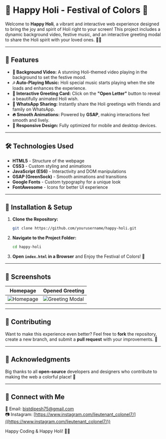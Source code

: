 # 🌈 Happy Holi - Festival of Colors 🎨

Welcome to **Happy Holi**, a vibrant and interactive web experience designed to bring the joy and spirit of Holi right to your screen! This project includes a dynamic background video, festive music, and an interactive greeting modal to share the Holi spirit with your loved ones. 🎊🎶

---

## 🎉 Features

- **🎥 Background Video:** A stunning Holi-themed video playing in the background to set the festive mood.
- **🎶 Auto-Playing Music:** Holi special music starts playing when the site loads and enhances the experience.
- **📜 Interactive Greeting Card:** Click on the **"Open Letter"** button to reveal a beautifully animated Holi wish.
- **💬 WhatsApp Sharing:** Instantly share the Holi greetings with friends and family on WhatsApp.
- **🔥 Smooth Animations:** Powered by **GSAP**, making interactions feel smooth and lively.
- **🌟 Responsive Design:** Fully optimized for mobile and desktop devices.

---

## 🛠️ Technologies Used

- **HTML5** - Structure of the webpage
- **CSS3** - Custom styling and animations
- **JavaScript (ES6)** - Interactivity and DOM manipulations
- **GSAP (GreenSock)** - Smooth animations and transitions
- **Google Fonts** - Custom typography for a unique look
- **FontAwesome** - Icons for better UI experience

---

## 🚀 Installation & Setup

1. **Clone the Repository:**
   ```sh
   git clone https://github.com/yourusername/happy-holi.git
   ```
2. **Navigate to the Project Folder:**
   ```sh
   cd happy-holi
   ```
3. **Open `index.html` in a Browser** and Enjoy the Festival of Colors! 🎨

---

## 📸 Screenshots

| Homepage | Opened Greeting |
|----------|---------------|
| ![Homepage](https://via.placeholder.com/400) | ![Greeting Modal](https://via.placeholder.com/400) |

---

## 🎁 Contributing

Want to make this experience even better? Feel free to **fork** the repository, create a new branch, and submit a **pull request** with your improvements. 🚀

---

## 💖 Acknowledgments

Big thanks to all **open-source** developers and designers who contribute to making the web a colorful place! 🎨

---

## 📢 Connect with Me

📧 Email: [bistdipesh75@gmail.com](mailto:bistdipesh75@gmail.com)  
📷 Instagram: [https://www.instagram.com/lieutenant_colonel7/]((https://www.instagram.com/lieutenant_colonel7/))  

Happy Coding & Happy Holi! 🎊✨

